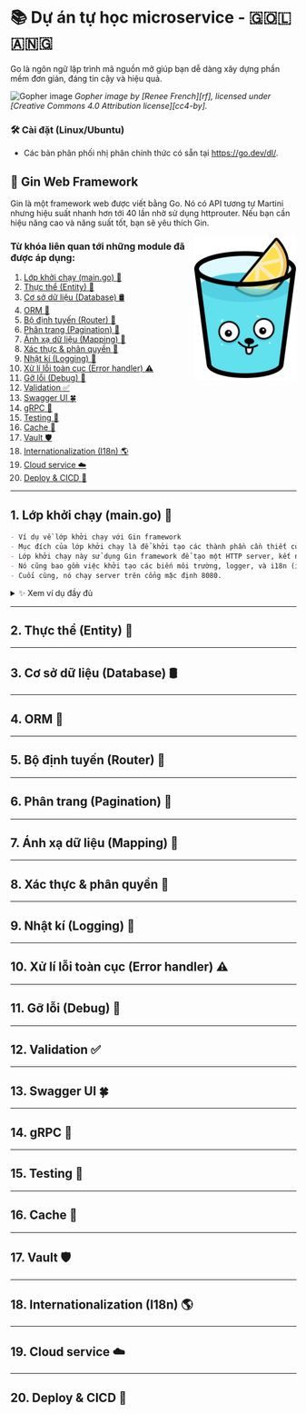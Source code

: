 # 📚 Dự án tự học microservice - 🇬​​🇴​🇱​🇦​🇳​🇬

Go là ngôn ngữ lập trình mã nguồn mở giúp bạn dễ dàng xây dựng phần mềm đơn giản, đáng tin cậy và hiệu quả.

![Gopher image](https://golang.org/doc/gopher/fiveyears.jpg)
_Gopher image by [Renee French][rf], licensed under [Creative Commons 4.0 Attribution license][cc4-by]._

### 🛠️ Cài đặt (Linux/Ubuntu)

- Các bản phân phối nhị phân chính thức có sẵn tại https://go.dev/dl/.

## 🥃 Gin Web Framework

Gin là một framework web được viết bằng Go. Nó có API tương tự Martini nhưng hiệu suất nhanh hơn tới 40 lần nhờ sử dụng httprouter. Nếu bạn cần hiệu năng cao và năng suất tốt, bạn sẽ yêu thích Gin.

<img align="right" width="36%" src="https://raw.githubusercontent.com/gin-gonic/logo/master/color.png">

### Từ khóa liên quan tới những module đã được áp dụng:

1. [Lớp khởi chạy (main.go) 📌](#1-lớp-khởi-chạy-maingo-)
2. [Thực thể (Entity) 👤](#2-thực-thể-entity-👤)
3. [Cơ sở dữ liệu (Database) 🛢️](#3-cơ-sở-dữ-liệu-database-🛢️)
4. [ORM 🔄](#4-orm-🔄)
5. [Bộ định tuyến (Router) 📡](#5-bộ-định-tuyến-router-📡)
6. [Phân trang (Pagination) 🔢](#6-phân-trang-pagination-🔢)
7. [Ánh xạ dữ liệu (Mapping) 🔁](#7-ánh-xạ-dữ-liệu-mapping-🔁)
8. [Xác thực & phân quyền 🔐](#8-xác-thực-&-phân-quyền-🔐)
9. [Nhật kí (Logging) 📝](#9-nhật-kí-logging-📝)
10. [Xử lí lỗi toàn cục (Error handler) ⚠️](#10-xử-lí-lỗi-toàn-cục-error-handler-⚠️)
11. [Gỡ lỗi (Debug) 🐞](#11-gỡ-lỗi-debug-🐞)
12. [Validation ✅](#12-validation-✅)
13. [Swagger UI 🍀](#13-swagger-ui-🍀)
14. [gRPC 🔀](#14-grpc-🔀)
15. [Testing 🧪](#15-testing-🧪)
16. [Cache 💾](#16-cache-💾)
17. [Vault 🛡️](#17-vault-🛡️)
18. [Internationalization (I18n) 🌎](#18-internationalization-i18n-🌎)
19. [Cloud service ☁️](#19-cloud-service-☁️)
20. [Deploy & CICD 🚀](#20-deploy--cicd-🚀)

---

## 1. Lớp khởi chạy (main.go) 📌

<!-- Mô tả hoặc ví dụ về lớp khởi chạy -->

```md
- Ví dụ về lớp khởi chạy với Gin framework
- Mục đích của lớp khởi chạy là để khởi tạo các thành phần cần thiết của ứng dụng như môi trường, logger, kết nối cơ sở dữ liệu, và cấu hình các route. Đây là điểm bắt đầu của ứng dụng, nơi mà tất cả các thành phần khác được kết nối với nhau.
- Lớp khởi chạy này sử dụng Gin framework để tạo một HTTP server, kết nối tới cơ sở dữ liệu, và thiết lập các route cho ứng dụng.
- Nó cũng bao gồm việc khởi tạo các biến môi trường, logger, và i18n (internationalization) để hỗ trợ đa ngôn ngữ.
- Cuối cùng, nó chạy server trên cổng mặc định 8080.
```

<details>
<summary>✨ Xem ví dụ đầy đủ</summary>

```go
package main

import (
	"go-demo-gin/docs"
	"go-demo-gin/initializers"
	"go-demo-gin/routes"

	"github.com/gin-gonic/gin"
	"github.com/sirupsen/logrus"
)

// @securityDefinitions.apikey BearerAuth
// @in header
// @name Authorization
// @externalDocs.description  OpenAPI
// @externalDocs.url          https://swagger.io/resources/open-api/
func main() {
	// 1. Env
	initializers.LoadEnvVariables()
	if err := initializers.RequireEnv("DB_URL", "SECRET"); err != nil {
		logrus.WithField("source", "system").WithError(err).Fatal("Missing required environment")
	}

	// 2. Logger
	initializers.InitLogger()

	if err := initializers.LoadI18n(); err != nil {
		logrus.WithField("source", "system").WithError(err).Fatal("Failed to load i18n")
	}

	// 3. Database
	db, err := initializers.ConnectToDB()
	if err != nil {
		logrus.WithField("source", "system").WithError(err).Fatal("Fail to connect to database")
	}

	router := gin.Default()

	// Swagger info
	docs.SwaggerInfo.Title = "Swagger Example API"
	docs.SwaggerInfo.Description = "This is a sample server Petstore server."
	docs.SwaggerInfo.Version = "1.0"
	docs.SwaggerInfo.Schemes = []string{"http", "https"}

	// Routes (DI)
	routes.SetupRoutes(router, db)

	// (Optional) graceful shutdown: đóng sqlDB khi app dừng
	sqlDB, _ := db.DB()
	defer sqlDB.Close()

	router.Run()
}
```

</details>

---

## 2. Thực thể (Entity) 👤

<!-- Mô tả hoặc ví dụ về Entity -->

---

## 3. Cơ sở dữ liệu (Database) 🛢️

<!-- Mô tả hoặc ví dụ về Database -->

---

## 4. ORM 🔄

<!-- Mô tả hoặc ví dụ về ORM -->

---

## 5. Bộ định tuyến (Router) 📡

<!-- Mô tả hoặc ví dụ về Router -->

---

## 6. Phân trang (Pagination) 🔢

<!-- Mô tả hoặc ví dụ về Pagination -->

---

## 7. Ánh xạ dữ liệu (Mapping) 🔁

<!-- Mô tả hoặc ví dụ về Mapping -->

---

## 8. Xác thực & phân quyền 🔐

<!-- Mô tả hoặc ví dụ về xác thực & phân quyền -->

---

## 9. Nhật kí (Logging) 📝

<!-- Mô tả hoặc ví dụ về Logging -->

---

## 10. Xử lí lỗi toàn cục (Error handler) ⚠️

<!-- Mô tả hoặc ví dụ về Error handler -->

---

## 11. Gỡ lỗi (Debug) 🐞

<!-- Mô tả hoặc ví dụ về Debug -->

---

## 12. Validation ✅

<!-- Mô tả hoặc ví dụ về Validation -->

---

## 13. Swagger UI 🍀

<!-- Mô tả hoặc ví dụ về Swagger UI -->

---

## 14. gRPC 🔀

<!-- Mô tả hoặc ví dụ về gRPC -->

---

## 15. Testing 🧪

<!-- Mô tả hoặc ví dụ về Testing -->

---

## 16. Cache 💾

<!-- Mô tả hoặc ví dụ về Cache -->

---

## 17. Vault 🛡️

<!-- Mô tả hoặc ví dụ về Vault -->

---

## 18. Internationalization (I18n) 🌎

<!-- Mô tả hoặc ví dụ về I18n -->

---

## 19. Cloud service ☁️

<!-- Mô tả hoặc ví dụ về Cloud service -->

---

## 20. Deploy & CICD 🚀

<!-- Mô tả hoặc ví dụ về Deploy & CICD -->
